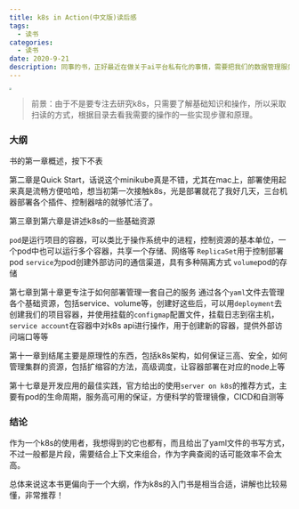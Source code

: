 ```yaml
---
title: k8s in Action(中文版)读后感
tags:
  - 读书 
categories:
  - 读书
date: 2020-9-21
description: 同事的书，正好最近在做关于ai平台私有化的事情，需要把我们的数据管理服务部署到`bml`k8s集群中，所以来看看现在的k8s跟两年前我浅尝辄止的有什么区别，是不是比原来进步了(￣▽￣)"
---
```


<img src="https://i.loli.net/2020/09/21/oeFav5ckNDIrCBE.jpg" style="zoom: 25%;" />

> 前景：由于不是要专注去研究k8s，只需要了解基础知识和操作，所以采取扫读的方式，根据目录去看我需要的操作的一些实现步骤和原理。

### 大纲
书的第一章概述，按下不表

第二章是Quick Start，话说这个minikube真是不错，尤其在mac上，部署使用起来真是流畅方便哈哈，想当初第一次接触k8s，光是部署就花了我好几天，三台机器部署各个插件、控制器啥的就够忙活了。

第三章到第六章是讲述k8s的一些基础资源

`pod`是运行项目的容器，可以类比于操作系统中的进程，控制资源的基本单位，一个pod中也可以运行多个容器，共享一个存储、网络等
`ReplicaSet`用于控制部署pod
`service`为pod创建外部访问的通信渠道，具有多种隔离方式
`volume`pod的存储

第七章到第十章更专注于如何部署管理一套自己的服务
通过各个`yaml`文件去管理各个基础资源，包括service、volume等，创建好这些后，可以用`deployment`去创建我们的项目容器，并使用挂载的`configmap`配置文件，挂载日志到宿主机，`service account`在容器中对k8s api进行操作，用于创建新的容器，提供外部访问端口等等

第十一章到结尾主要是原理性的东西，包括k8s架构，如何保证三高、安全，如何管理集群的资源，包括扩缩容的方法，高级调度，让容器部署在对应的node上等

第十七章是开发应用的最佳实践，官方给出的使用`server on k8s`的推荐方式，主要有pod的生命周期，服务高可用的保证，方便科学的管理镜像，CICD和自测等

### 结论
作为一个k8s的使用者，我想得到的它也都有，而且给出了yaml文件的书写方式，不过一般都是片段，需要结合上下文来组合，作为字典查阅的话可能效率不会太高。

总体来说这本书更偏向于一个大纲，作为k8s的入门书是相当合适，讲解也比较易懂，非常推荐！
